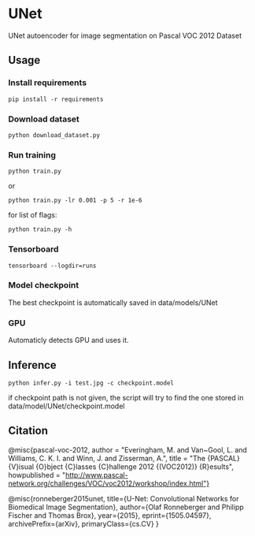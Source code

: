 # UNet
UNet autoencoder for image segmentation on Pascal VOC 2012 Dataset

## Usage
### Install requirements
```
pip install -r requirements
```
### Download dataset
```
python download_dataset.py
```
### Run training
```
python train.py
```
or
```
python train.py -lr 0.001 -p 5 -r 1e-6
```
for list of flags:
```
python train.py -h
```
### Tensorboard
```
tensorboard --logdir=runs
```
### Model checkpoint
The best checkpoint is automatically saved in data/models/UNet

### GPU
Automaticly detects GPU and uses it.

## Inference
```
python infer.py -i test.jpg -c checkpoint.model
```
if checkpoint path is not given, the script will try to find the one stored in data/model/UNet/checkpoint.model

## Citation
@misc{pascal-voc-2012,
	author = "Everingham, M. and Van~Gool, L. and Williams, C. K. I. and Winn, J. and Zisserman, A.",
	title = "The {PASCAL} {V}isual {O}bject {C}lasses {C}hallenge 2012 {(VOC2012)} {R}esults",
	howpublished = "http://www.pascal-network.org/challenges/VOC/voc2012/workshop/index.html"}


@misc{ronneberger2015unet,
      title={U-Net: Convolutional Networks for Biomedical Image Segmentation}, 
      author={Olaf Ronneberger and Philipp Fischer and Thomas Brox},
      year={2015},
      eprint={1505.04597},
      archivePrefix={arXiv},
      primaryClass={cs.CV}
}
